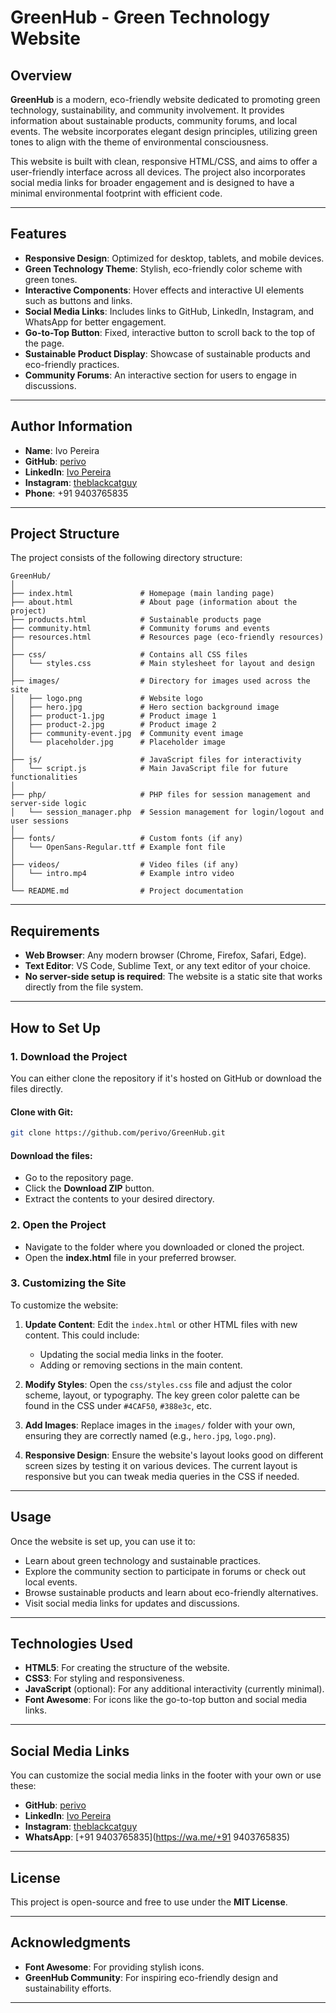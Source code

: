 # **GreenHub - Green Technology Website**

## **Overview**

**GreenHub** is a modern, eco-friendly website dedicated to promoting green technology, sustainability, and community involvement. It provides information about sustainable products, community forums, and local events. The website incorporates elegant design principles, utilizing green tones to align with the theme of environmental consciousness.

This website is built with clean, responsive HTML/CSS, and aims to offer a user-friendly interface across all devices. The project also incorporates social media links for broader engagement and is designed to have a minimal environmental footprint with efficient code.

---

## **Features**

- **Responsive Design**: Optimized for desktop, tablets, and mobile devices.
- **Green Technology Theme**: Stylish, eco-friendly color scheme with green tones.
- **Interactive Components**: Hover effects and interactive UI elements such as buttons and links.
- **Social Media Links**: Includes links to GitHub, LinkedIn, Instagram, and WhatsApp for better engagement.
- **Go-to-Top Button**: Fixed, interactive button to scroll back to the top of the page.
- **Sustainable Product Display**: Showcase of sustainable products and eco-friendly practices.
- **Community Forums**: An interactive section for users to engage in discussions.

---

## **Author Information**

- **Name**: Ivo Pereira
- **GitHub**: [perivo](https://github.com/perivo)
- **LinkedIn**: [Ivo Pereira](https://in.linkedin.com/in/ivo-pereira-ix3)
- **Instagram**: [theblackcatguy](https://www.instagram.com/theblackcatguy)
- **Phone**: +91 9403765835

---

## **Project Structure**

The project consists of the following directory structure:

```
GreenHub/
│
├── index.html               # Homepage (main landing page)
├── about.html               # About page (information about the project)
├── products.html            # Sustainable products page
├── community.html           # Community forums and events
├── resources.html           # Resources page (eco-friendly resources)
│
├── css/                     # Contains all CSS files
│   └── styles.css           # Main stylesheet for layout and design
│
├── images/                  # Directory for images used across the site
│   ├── logo.png             # Website logo
│   ├── hero.jpg             # Hero section background image
│   ├── product-1.jpg        # Product image 1
│   ├── product-2.jpg        # Product image 2
│   ├── community-event.jpg  # Community event image
│   └── placeholder.jpg      # Placeholder image
│
├── js/                      # JavaScript files for interactivity
│   └── script.js            # Main JavaScript file for future functionalities
│
├── php/                     # PHP files for session management and server-side logic
│   └── session_manager.php  # Session management for login/logout and user sessions
│
├── fonts/                   # Custom fonts (if any)
│   └── OpenSans-Regular.ttf # Example font file
│
├── videos/                  # Video files (if any)
│   └── intro.mp4            # Example intro video
│
└── README.md                # Project documentation
```

---

## **Requirements**

- **Web Browser**: Any modern browser (Chrome, Firefox, Safari, Edge).
- **Text Editor**: VS Code, Sublime Text, or any text editor of your choice.
- **No server-side setup is required**: The website is a static site that works directly from the file system.

---

## **How to Set Up**

### **1. Download the Project**

You can either clone the repository if it's hosted on GitHub or download the files directly.

#### Clone with Git:
```bash
git clone https://github.com/perivo/GreenHub.git
```

#### Download the files:
- Go to the repository page.
- Click the **Download ZIP** button.
- Extract the contents to your desired directory.

### **2. Open the Project**

- Navigate to the folder where you downloaded or cloned the project.
- Open the **index.html** file in your preferred browser.

### **3. Customizing the Site**

To customize the website:

1. **Update Content**: Edit the `index.html` or other HTML files with new content. This could include:
   - Updating the social media links in the footer.
   - Adding or removing sections in the main content.

2. **Modify Styles**: Open the `css/styles.css` file and adjust the color scheme, layout, or typography. The key green color palette can be found in the CSS under `#4CAF50`, `#388e3c`, etc.

3. **Add Images**: Replace images in the `images/` folder with your own, ensuring they are correctly named (e.g., `hero.jpg`, `logo.png`).

4. **Responsive Design**: Ensure the website's layout looks good on different screen sizes by testing it on various devices. The current layout is responsive but you can tweak media queries in the CSS if needed.

---

## **Usage**

Once the website is set up, you can use it to:

- Learn about green technology and sustainable practices.
- Explore the community section to participate in forums or check out local events.
- Browse sustainable products and learn about eco-friendly alternatives.
- Visit social media links for updates and discussions.

---

## **Technologies Used**

- **HTML5**: For creating the structure of the website.
- **CSS3**: For styling and responsiveness.
- **JavaScript** (optional): For any additional interactivity (currently minimal).
- **Font Awesome**: For icons like the go-to-top button and social media links.

---

## **Social Media Links**

You can customize the social media links in the footer with your own or use these:

- **GitHub**: [perivo](https://github.com/perivo)
- **LinkedIn**: [Ivo Pereira](https://in.linkedin.com/in/ivo-pereira-ix3)
- **Instagram**: [theblackcatguy](https://www.instagram.com/theblackcatguy)
- **WhatsApp**: [+91 9403765835](https://wa.me/+91 9403765835)

---

## **License**

This project is open-source and free to use under the **MIT License**.

---

## **Acknowledgments**

- **Font Awesome**: For providing stylish icons.
- **GreenHub Community**: For inspiring eco-friendly design and sustainability efforts.

---
